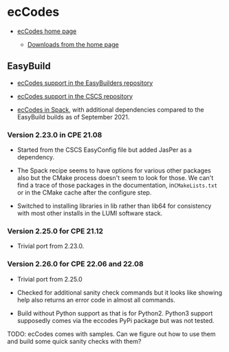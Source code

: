 # ecCodes

  * [ecCodes home page](https://confluence.ecmwf.int/display/ECC/ecCodes+Home)

      * [Downloads from the home page](https://confluence.ecmwf.int/display/ECC/Releases)


## EasyBuild

  * [ecCodes support in the EasyBuilders repository](https://github.com/easybuilders/easybuild-easyconfigs/tree/main/easybuild/easyconfigs/e/ecCodes)

  * [ecCodes support in the CSCS repository](https://github.com/eth-cscs/production/tree/master/easybuild/easyconfigs/e/ecCodes)

  * [ecCodes in Spack](https://github.com/spack/spack/tree/develop/var/spack/repos/builtin/packages/eccodes),
    with additional dependencies compared to the EasyBuild builds as of September 2021.


### Version 2.23.0 in CPE 21.08

  * Started from the CSCS EasyConfig file but added JasPer as a dependency.

  * The Spack recipe seems to have options for various other packages also
    but the CMake process doesn't seem to look for those. We can't find a trace
    of those packages in the documentation, in``CMakeLists.txt`` or in the CMake
    cache after the configure step.

  * Switched to installing libraries in lib rather than lib64 for consistency with
    most other installs in the LUMI software stack.

    
### Version 2.25.0 for CPE 21.12

  * Trivial port from 2.23.0.


### Version 2.26.0 for CPE 22.06 and 22.08

  * Trivial port from 2.25.0
  
  * Checked for additional sanity check commands but it looks like showing help also
    returns an error code in almost all commands.
    
  * Build without Python support as that is for Python2. Python3 support supposedly
    comes via the eccodes PyPi package but was not tested.
    
TODO: ecCodes comes with samples. Can we figure out how to use them and build some quick
sanity checks with them?
